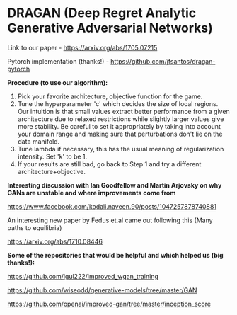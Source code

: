 # DRAGAN (Deep Regret Analytic Generative Adversarial Networks)

Link to our paper - https://arxiv.org/abs/1705.07215

Pytorch implementation (thanks!) - https://github.com/jfsantos/dragan-pytorch

**Procedure (to use our algorithm):**
1. Pick your favorite architecture, objective function for the game.
2. Tune the hyperparameter 'c' which decides the size of local regions. Our intuition is that small values extract better performance from a given architecture due to relaxed restrictions while slightly larger values give more stability. Be careful to set it appropriately by taking into account your domain range and making sure that perturbations don't lie on the data manifold.
3. Tune lambda if necessary, this has the usual meaning of regularization intensity. Set 'k' to be 1.
4. If your results are still bad, go back to Step 1 and try a different architecture+objective.

**Interesting discussion with Ian Goodfellow and Martin Arjovsky on why GANs are unstable and where improvements come from**

https://www.facebook.com/kodali.naveen.90/posts/1047257878740881

An interesting new paper by Fedus et.al came out following this (Many paths to equilibria) 

https://arxiv.org/abs/1710.08446

**Some of the repositories that would be helpful and which helped us (big thanks!):**

https://github.com/igul222/improved_wgan_training

https://github.com/wiseodd/generative-models/tree/master/GAN

https://github.com/openai/improved-gan/tree/master/inception_score
